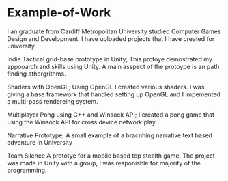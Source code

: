 # Example-of-Work

I an graduate from Cardiff Metropolitan University studied Computer Games Design and Development. I have uploaded projects that I have created for university.

Indie Tactical grid-base prototype in Unity;
  This protoye demostrated my appooarch and skills using Unity. A main asspect of the protoype is an path finding athorgrithms.
  
Shaders with OpenGL;
  Using OpenGL I created various shaders. I was giving a base framework that handled setting up OpenGL and I impemented a multi-pass rendereing system.
  
Multiplayer Pong using C++ and Winsock API;
  I created a pong game that using the Winsock API for cross device network play.

Narrative Prototype;
  A small example of a bracnhing narrative text based adventure in University
  
Team Silence
  A prototye for a mobile based top stealth game. The project was made in Unity with a group, I was responisble for majority of the programming.
 
  
